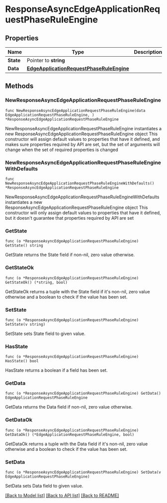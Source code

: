 # ResponseAsyncEdgeApplicationRequestPhaseRuleEngine

## Properties

Name | Type | Description | Notes
------------ | ------------- | ------------- | -------------
**State** | Pointer to **string** |  | [optional] 
**Data** | [**EdgeApplicationRequestPhaseRuleEngine**](EdgeApplicationRequestPhaseRuleEngine.md) |  | 

## Methods

### NewResponseAsyncEdgeApplicationRequestPhaseRuleEngine

`func NewResponseAsyncEdgeApplicationRequestPhaseRuleEngine(data EdgeApplicationRequestPhaseRuleEngine, ) *ResponseAsyncEdgeApplicationRequestPhaseRuleEngine`

NewResponseAsyncEdgeApplicationRequestPhaseRuleEngine instantiates a new ResponseAsyncEdgeApplicationRequestPhaseRuleEngine object
This constructor will assign default values to properties that have it defined,
and makes sure properties required by API are set, but the set of arguments
will change when the set of required properties is changed

### NewResponseAsyncEdgeApplicationRequestPhaseRuleEngineWithDefaults

`func NewResponseAsyncEdgeApplicationRequestPhaseRuleEngineWithDefaults() *ResponseAsyncEdgeApplicationRequestPhaseRuleEngine`

NewResponseAsyncEdgeApplicationRequestPhaseRuleEngineWithDefaults instantiates a new ResponseAsyncEdgeApplicationRequestPhaseRuleEngine object
This constructor will only assign default values to properties that have it defined,
but it doesn't guarantee that properties required by API are set

### GetState

`func (o *ResponseAsyncEdgeApplicationRequestPhaseRuleEngine) GetState() string`

GetState returns the State field if non-nil, zero value otherwise.

### GetStateOk

`func (o *ResponseAsyncEdgeApplicationRequestPhaseRuleEngine) GetStateOk() (*string, bool)`

GetStateOk returns a tuple with the State field if it's non-nil, zero value otherwise
and a boolean to check if the value has been set.

### SetState

`func (o *ResponseAsyncEdgeApplicationRequestPhaseRuleEngine) SetState(v string)`

SetState sets State field to given value.

### HasState

`func (o *ResponseAsyncEdgeApplicationRequestPhaseRuleEngine) HasState() bool`

HasState returns a boolean if a field has been set.

### GetData

`func (o *ResponseAsyncEdgeApplicationRequestPhaseRuleEngine) GetData() EdgeApplicationRequestPhaseRuleEngine`

GetData returns the Data field if non-nil, zero value otherwise.

### GetDataOk

`func (o *ResponseAsyncEdgeApplicationRequestPhaseRuleEngine) GetDataOk() (*EdgeApplicationRequestPhaseRuleEngine, bool)`

GetDataOk returns a tuple with the Data field if it's non-nil, zero value otherwise
and a boolean to check if the value has been set.

### SetData

`func (o *ResponseAsyncEdgeApplicationRequestPhaseRuleEngine) SetData(v EdgeApplicationRequestPhaseRuleEngine)`

SetData sets Data field to given value.



[[Back to Model list]](../README.md#documentation-for-models) [[Back to API list]](../README.md#documentation-for-api-endpoints) [[Back to README]](../README.md)


